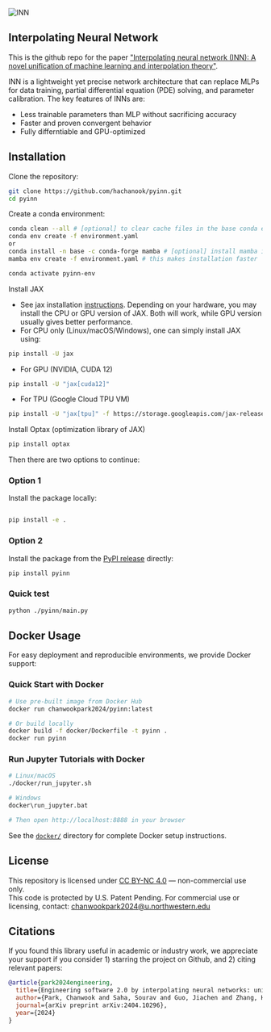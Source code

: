 ![INN](/Figure1.png)


## Interpolating Neural Network

This is the github repo for the paper ["Interpolating neural network (INN): A novel unification of machine learning and interpolation theory"](https://arxiv.org/abs/2404.10296).

INN is a lightweight yet precise network architecture that can replace MLPs for data training, partial differential equation (PDE) solving, and parameter calibration. The key features of INNs are:

* Less trainable parameters than MLP without sacrificing accuracy
* Faster and proven convergent behavior
* Fully differntiable and GPU-optimized


## Installation


Clone the repository:

```bash
git clone https://github.com/hachanook/pyinn.git
cd pyinn
```

Create a conda environment:

```bash
conda clean --all # [optional] to clear cache files in the base conda environment
conda env create -f environment.yaml
or
conda install -n base -c conda-forge mamba # [optional] install mamba in the base conda environment
mamba env create -f environment.yaml # this makes installation faster

conda activate pyinn-env
```

Install JAX
- See jax installation [instructions](https://github.com/jax-ml/jax?tab=readme-ov-file#installation). Depending on your hardware, you may install the CPU or GPU version of JAX. Both will work, while GPU version usually gives better performance.
- For CPU only (Linux/macOS/Windows), one can simply install JAX using:
```bash
pip install -U jax
```
- For GPU (NVIDIA, CUDA 12)
```bash
pip install -U "jax[cuda12]"
```
- For TPU (Google Cloud TPU VM)
```bash
pip install -U "jax[tpu]" -f https://storage.googleapis.com/jax-releases/libtpu_releases.html
```

Install Optax (optimization library of JAX)
```bash
pip install optax
```


Then there are two options to continue:

### Option 1

Install the package locally:

```bash

pip install -e .
```

### Option 2

Install the package from the [PyPI release](https://pypi.org/project/pyinn/0.1.0/) directly:

```bash
pip install pyinn
```

### Quick test

```bash
python ./pyinn/main.py
```

## Docker Usage

For easy deployment and reproducible environments, we provide Docker support:

### Quick Start with Docker

```bash
# Use pre-built image from Docker Hub
docker run chanwookpark2024/pyinn:latest

# Or build locally
docker build -f docker/Dockerfile -t pyinn .
docker run pyinn
```

### Run Jupyter Tutorials with Docker

```bash
# Linux/macOS
./docker/run_jupyter.sh

# Windows
docker\run_jupyter.bat

# Then open http://localhost:8888 in your browser
```

See the [`docker/`](docker/) directory for complete Docker setup instructions.

## License
This repository is licensed under [CC BY-NC 4.0](https://creativecommons.org/licenses/by-nc/4.0/) — non-commercial use only.  
This code is protected by U.S. Patent Pending.
For commercial use or licensing, contact: chanwookpark2024@u.northwestern.edu

## Citations
If you found this library useful in academic or industry work, we appreciate your support if you consider 1) starring the project on Github, and 2) citing relevant papers:

```bibtex
@article{park2024engineering,
  title={Engineering software 2.0 by interpolating neural networks: unifying training, solving, and calibration},
  author={Park, Chanwook and Saha, Sourav and Guo, Jiachen and Zhang, Hantao and Xie, Xiaoyu and Bessa, Miguel A and Qian, Dong and Chen, Wei and Wagner, Gregory J and Cao, Jian and others},
  journal={arXiv preprint arXiv:2404.10296},
  year={2024}
}
```
